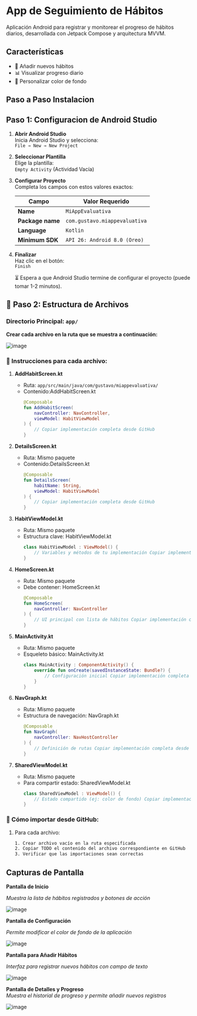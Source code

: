 # App de Seguimiento de Hábitos

Aplicación Android para registrar y monitorear el progreso de hábitos diarios, desarrollada con Jetpack Compose y arquitectura MVVM.

## Características
- 📝 Añadir nuevos hábitos
- 📊 Visualizar progreso diario
- 🎨 Personalizar color de fondo

## Paso a Paso Instalacion

## Paso 1: Configuracion de Android Studio
1. **Abrir Android Studio**  
   Inicia Android Studio y selecciona:  
   `File → New → New Project`

2. **Seleccionar Plantilla**  
   Elige la plantilla:  
   `Empty Activity` (Actividad Vacía)

3. **Configurar Proyecto**  
   Completa los campos con estos valores exactos:

   | Campo | Valor Requerido |
   |-------|-----------------|
   | **Name** | `MiAppEvaluativa` |
   | **Package name** | `com.gustavo.miappevaluativa` |
   | **Language** | `Kotlin` |
   | **Minimum SDK** | `API 26: Android 8.0 (Oreo)` |

4. **Finalizar**  
   Haz clic en el botón:  
   `Finish`

   ⏳ Espera a que Android Studio termine de configurar el proyecto (puede tomar 1-2 minutos).


## 📂 Paso 2: Estructura de Archivos

### Directorio Principal: `app/`
**Crear cada archivo en la ruta que se muestra a continuación:**

![image](https://github.com/user-attachments/assets/08a49944-bfa0-4426-b695-b259ead9deb4)


### 📝 Instrucciones para cada archivo:

1. **AddHabitScreen.kt**
   - Ruta: `app/src/main/java/com/gustavo/miappevaluativa/`
   - Contenido:AddHabitScreen.kt
     ```kotlin
     @Composable
     fun AddHabitScreen(
         navController: NavController,
         viewModel: HabitViewModel
     ) {
         // Copiar implementación completa desde GitHub
     }
     ```

2. **DetailsScreen.kt**
   - Ruta: Mismo paquete
   - Contenido:DetailsScreen.kt
     ```kotlin
     @Composable
     fun DetailsScreen(
         habitName: String,
         viewModel: HabitViewModel
     ) {
         // Copiar implementación completa desde GitHub
     }
     ```

3. **HabitViewModel.kt**
   - Ruta: Mismo paquete
   - Estructura clave: HabitViewModel.kt
     ```kotlin
     class HabitViewModel : ViewModel() {
         // Variables y métodos de tu implementación Copiar implementación completa desde GitHub
     }
     ```

4. **HomeScreen.kt**
   - Ruta: Mismo paquete
   - Debe contener: HomeScreen.kt
     ```kotlin
     @Composable
     fun HomeScreen(
         navController: NavController
     ) {
         // UI principal con lista de hábitos Copiar implementación completa desde GitHub
     }
     ```

5. **MainActivity.kt**
   - Ruta: Mismo paquete
   - Esqueleto básico: MainActivity.kt
     ```kotlin
     class MainActivity : ComponentActivity() {
         override fun onCreate(savedInstanceState: Bundle?) {
             // Configuración inicial Copiar implementación completa desde GitHub
         }
     }
     ```

6. **NavGraph.kt**
   - Ruta: Mismo paquete
   - Estructura de navegación: NavGraph.kt
     ```kotlin
     @Composable
     fun NavGraph(
         navController: NavHostController
     ) {
         // Definición de rutas Copiar implementación completa desde GitHub
     }
     ```

7. **SharedViewModel.kt**
   - Ruta: Mismo paquete
   - Para compartir estado: SharedViewModel.kt
     ```kotlin
     class SharedViewModel : ViewModel() {
         // Estado compartido (ej: color de fondo) Copiar implementación completa desde GitHub
     }
     ```

### 🔄 Cómo importar desde GitHub:
1. Para cada archivo:
   ```bash
   1. Crear archivo vacío en la ruta especificada
   2. Copiar TODO el contenido del archivo correspondiente en GitHub
   3. Verificar que las importaciones sean correctas


## Capturas de Pantalla
**Pantalla de Inicio** 

*Muestra la lista de hábitos registrados y botones de acción*

![image](https://github.com/user-attachments/assets/1e739edf-4faa-43ee-9cf0-936c59d18943)



**Pantalla de Configuración**

*Permite modificar el color de fondo de la aplicación*

![image](https://github.com/user-attachments/assets/f6df1d19-7f64-4f05-84e2-35d16ac2ce5e)



**Pantalla para Añadir Hábitos**

*Interfaz para registrar nuevos hábitos con campo de texto*

![image](https://github.com/user-attachments/assets/b505471b-830b-4001-81e2-4ae83410a033)



**Pantalla de Detalles y Progreso**  
*Muestra el historial de progreso y permite añadir nuevos registros*

![image](https://github.com/user-attachments/assets/cc2b07f3-650a-4031-a7ab-7e0c11126e5e)


